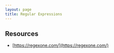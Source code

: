 ```yaml
---
layout: page
title: Regular Expressions
---
```


## Resources
* [https://regexone.com/](https://regexone.com/)


